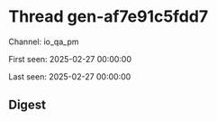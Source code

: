 # Thread gen-af7e91c5fdd7
Channel: io_qa_pm

First seen: 2025-02-27 00:00:00

Last seen: 2025-02-27 00:00:00

## Digest


